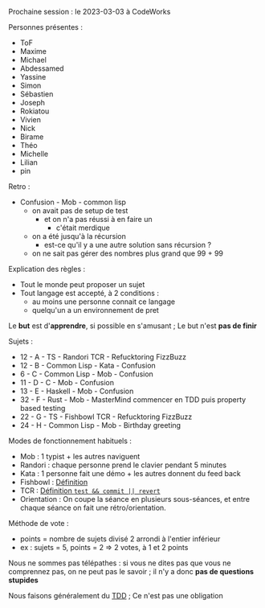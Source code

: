 Prochaine session : le 2023-03-03 à CodeWorks

Personnes présentes :
- ToF
- Maxime
- Michael
- Abdessamed
- Yassine
- Simon
- Sébastien
- Joseph
- Rokiatou
- Vivien
- Nick
- Birame
- Théo
- Michelle
- Lilian
- pin

Retro :
- Confusion - Mob - common lisp
  - on avait pas de setup de test
    - et on n'a pas réussi à en faire un
      - c'était merdique
  - on a été jusqu'à la récursion
    - est-ce qu'il y a une autre solution sans récursion ?
  - on ne sait pas gérer des nombres plus grand que 99 + 99

Explication des règles :
- Tout le monde peut proposer un sujet
- Tout langage est accepté, à 2 conditions :
  - au moins une personne connait ce langage
  - quelqu'un a un environnement de pret

Le **but** est d'**apprendre**, si possible en s'amusant ;
Le but n'est **pas de finir**

Sujets :
- 12 - A - TS - Randori TCR - Refucktoring FizzBuzz
- 12 - B - Common Lisp - Kata - Confusion
- 6 - C - Common Lisp - Mob - Confusion
- 11 - D - C - Mob - Confusion
- 13 - E - Haskell - Mob - Confusion
- 32 - F - Rust - Mob - MasterMind commencer en TDD puis property based testing
- 22 - G - TS - Fishbowl TCR - Refucktoring FizzBuzz
- 24 - H - Common Lisp - Mob - Birthday greeting

Modes de fonctionnement habituels :
- Mob : 1 typist + les autres naviguent
- Randori : chaque personne prend le clavier pendant 5 minutes
- Kata : 1 personne fait une démo + les autres donnent du feed back
- Fishbowl : [Définition](https://en.wikipedia.org/wiki/Fishbowl_(conversation))
- TCR : [Définition `test && commit || revert`](https://medium.com/@kentbeck_7670/test-commit-revert-870bbd756864)
- Orientation : On coupe la séance en plusieurs sous-séances,
  et entre chaque séance on fait une rétro/orientation.

Méthode de vote :
- points = nombre de sujets divisé 2 arrondi à l'entier inférieur
- ex : sujets = 5, points = 2 => 2 votes, à 1 et 2 points

Nous ne sommes pas télépathes :
si vous ne dites pas que vous ne comprennez pas, on ne peut pas le savoir ;
il n'y a donc **pas de questions stupides**

Nous faisons généralement du [TDD](https://fr.wikipedia.org/wiki/Test_driven_development) ;
Ce n'est pas une obligation
